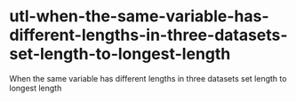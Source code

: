 # utl-when-the-same-variable-has-different-lengths-in-three-datasets-set-length-to-longest-length
When the same variable has different lengths in three datasets set length to longest length 
